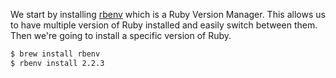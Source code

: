 We start by installing [rbenv](https://github.com/rbenv/rbenv) which is a Ruby Version Manager. This allows us to have multiple version of Ruby installed and easily switch between them. Then we're going to install a specific version of Ruby.

```sh
$ brew install rbenv
$ rbenv install 2.2.3
```

